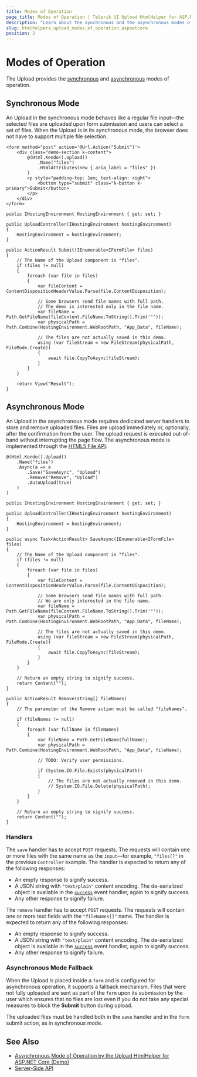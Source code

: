 ```yaml
---
title: Modes of Operation
page_title: Modes of Operation | Telerik UI Upload HtmlHelper for ASP.NET Core
description: "Learn about the synchronous and the asynchronous modes of operation of the Telerik UI Upload HtmlHelper for ASP.NET Core (MVC 6 or ASP.NET Core MVC)."
slug: htmlhelpers_upload_modes_of_operation_aspnetcore
position: 2
---
```


# Modes of Operation

The Upload provides the [synchronous](#synchronous-mode) and [asynchronous](#asynchronous-mode) modes of operation.

## Synchronous Mode

An Upload in the synchronous mode behaves like a regular file input&mdash;the selected files are uploaded upon form submission and users can select a set of files. When the Upload is in its synchronous mode, the browser does not have to support multiple file selection.

```Razor
<form method="post" action='@Url.Action("Submit")'>
    <div class="demo-section k-content">
        @(Html.Kendo().Upload()
            .Name("files")
            .HtmlAttributes(new { aria_label = "files" })
        )
        <p style="padding-top: 1em; text-align: right">
            <button type="submit" class="k-button k-primary">Submit</button>
        </p>
    </div>
</form>
```
```Controller
public IHostingEnvironment HostingEnvironment { get; set; }

public UploadController(IHostingEnvironment hostingEnvironment)
{
    HostingEnvironment = hostingEnvironment;
}

public ActionResult Submit(IEnumerable<IFormFile> files)
{
    // The Name of the Upload component is "files".
    if (files != null)
    {
        foreach (var file in files)
        {
            var fileContent = ContentDispositionHeaderValue.Parse(file.ContentDisposition);

            // Some browsers send file names with full path.
            // The demo is interested only in the file name.
            var fileName = Path.GetFileName(fileContent.FileName.ToString().Trim('"'));
            var physicalPath = Path.Combine(HostingEnvironment.WebRootPath, "App_Data", fileName);

            // The files are not actually saved in this demo.
            using (var fileStream = new FileStream(physicalPath, FileMode.Create))
            {
                await file.CopyToAsync(fileStream);
            }
        }
    }

    return View("Result");
}
```

## Asynchronous Mode

An Upload in the asynchronous mode requires dedicated server handlers to store and remove uploaded files. Files are upload immediately or, optionally, after the confirmation from the user. The upload request is executed out-of-band without interrupting the page flow. The asynchronous mode is implemented through the [HTML5 File API](https://en.wikipedia.org/wiki/HTML5_File_API).

```Razor
@(Html.Kendo().Upload()
    .Name("files")
    .Async(a => a
        .Save("SaveAsync", "Upload")
        .Remove("Remove", "Upload")
        .AutoUpload(true)
    )
)
```
```Controller
public IHostingEnvironment HostingEnvironment { get; set; }

public UploadController(IHostingEnvironment hostingEnvironment)
{
    HostingEnvironment = hostingEnvironment;
}

public async Task<ActionResult> SaveAsync(IEnumerable<IFormFile> files)
{
    // The Name of the Upload component is "files".
    if (files != null)
    {
        foreach (var file in files)
        {
            var fileContent = ContentDispositionHeaderValue.Parse(file.ContentDisposition);

            // Some browsers send file names with full path.
            // We are only interested in the file name.
            var fileName = Path.GetFileName(fileContent.FileName.ToString().Trim('"'));
            var physicalPath = Path.Combine(HostingEnvironment.WebRootPath, "App_Data", fileName);

            // The files are not actually saved in this demo.
            using (var fileStream = new FileStream(physicalPath, FileMode.Create))
            {
                await file.CopyToAsync(fileStream);
            }
        }
    }

    // Return an empty string to signify success.
    return Content("");
}

public ActionResult Remove(string[] fileNames)
{
    // The parameter of the Remove action must be called "fileNames".

    if (fileNames != null)
    {
        foreach (var fullName in fileNames)
        {
            var fileName = Path.GetFileName(fullName);
            var physicalPath = Path.Combine(HostingEnvironment.WebRootPath, "App_Data", fileName);

            // TODO: Verify user permissions.

            if (System.IO.File.Exists(physicalPath))
            {
                // The files are not actually removed in this demo.
                // System.IO.File.Delete(physicalPath);
            }
        }
    }

    // Return an empty string to signify success.
    return Content("");
}
```

### Handlers

The `save` handler has to accept `POST` requests. The requests will contain one or more files with the same name as the `input`&mdash;for example, `"files[]"` in the previous `Controller` example. The handler is expected to return any of the following responses:
* An empty response to signify success.
* A JSON string with `"text/plain"` content encoding. The de-serialized object is available in the [`success`](https://docs.telerik.com/kendo-ui/api/javascript/ui/upload/events/success) event handler, again to signify success.
* Any other response to signify failure.

The `remove` handler has to accept `POST` requests. The requests will contain one or more text fields with the `"fileNames[]"` name. The handler is expected to return any of the following responses:
* An empty response to signify success.
* A JSON string with `"text/plain"` content encoding. The de-serialized object is available in the [`success`](https://docs.telerik.com/kendo-ui/api/javascript/ui/upload/events/success) event handler, again to signify success.
* Any other response to signify failure.

### Asynchronous Mode Fallback

When the Upload is placed inside a `form` and is configured for asynchronous operation, it supports a fallback mechanism. Files that were not fully uploaded are sent as part of the `form` upon its submission by the user which ensures that no files are lost even if you do not take any special measures to block the **Submit** button during upload.

The uploaded files must be handled both in the `save` handler and in the `form` submit action, as in synchronous mode.

## See Also

* [Asynchronous Mode of Operation by the Upload HtmlHelper for ASP.NET Core (Demo)](https://demos.telerik.com/aspnet-core/upload/async)
* [Server-Side API](/api/upload)
